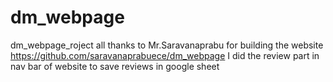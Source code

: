 # dm_webpage
dm_webpage_roject
all thanks to Mr.Saravanaprabu  for building the website https://github.com/saravanaprabuece/dm_webpage
I did the review part in nav bar of website to save reviews in google sheet 
